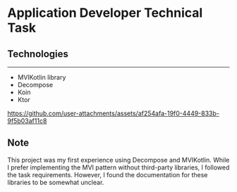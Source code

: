# Application Developer Technical Task

## Technologies
***

* MVIKotlin library
* Decompose
* Koin
* Ktor





https://github.com/user-attachments/assets/af254afa-19f0-4449-833b-9f5b03af11c8



## Note
This project was my first experience using Decompose and MVIKotlin. While I prefer implementing the MVI pattern without third-party libraries, I followed the task requirements. However, I found the documentation for these libraries to be somewhat unclear.
